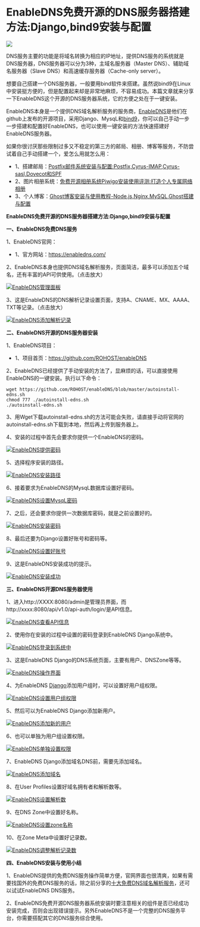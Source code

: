 # EnableDNS免费开源的DNS服务器搭建方法:Django,bind9安装与配置

![](http://img.freehao123.com/wp-content/uploads/2014/08/enableDNS_00.gif)

DNS服务主要的功能是将域名转换为相应的IP地址，提供DNS服务的系统就是DNS服务器，DNS服务器可以分为3种，主域名服务器（Master DNS）、辅助域名服务器（Slave DNS）和高速缓存服务器（Cache-only server）。

想要自己搭建一个DNS服务器，一般要用bind软件来搭建。虽然说bind9在Linux中安装挺方便的，但是配置起来却是非常地麻烦，不容易成功。本篇文章就来分享一下EnableDNS这个开源的DNS服务器系统，它的方便之处在于一键安装。

EnableDNS本身是一个提供DNS域名解析服务的服务商，[EnableDNS](http://www.freehao123.com/tag/enabledns/)是他们在github上发布的开源项目，采用Django、MysqL和[bind9](http://www.freehao123.com/tag/bind9/)，你可以自己手动一步一步搭建和配置好EnableDNS，也可以使用一键安装的方法快速搭建好EnableDNS服务器。

如果你很讨厌那些限制过多又不稳定的第三方的邮局、相册、博客等服务，不防尝试着自己手动搭建一个，爱怎么用就怎么用：

  * 1、搭建邮局：[Postfix邮件系统安装与配置:Postfix,Cyrus-IMAP,Cyrus-sasl,Dovecot和SPF](http://www.freehao123.com/postfix-cyrus/)
  * 2、图片相册系统：[免费开源相册系统Piwigo安装使用评测:打造个人专属网络相册](http://www.freehao123.com/piwigo/)
  * 3、个人博客：[Ghost博客安装与使用教程-Node.js,Nginx,MySQL,Ghost搭建与配置](http://www.freehao123.com/ghost-node-js/)

**EnableDNS免费开源的DNS服务器搭建方法:Django,bind9安装与配置**

**一、EnableDNS免费DNS服务**

1、EnableDNS官网：

  * 1、官方网站：https://enabledns.com/

2、EnableDNS本身也提供DNS域名解析服务，页面简洁，最多可以添加五个域名，还有丰富的API可供使用。（点击放大）

[![EnableDNS管理面板](http://img.freehao123.com/wp-content/uploads/2014/08/enableDNS_20-500x240.jpg)](http://img.freehao123.com/wp-content/uploads/2014/08/enableDNS_20.jpg)

3、这是EnableDNS的DNS解析记录设置页面，支持A、CNAME、MX、AAAA、TXT等记录。（点击放大）

[![EnableDNS添加解析记录](http://img.freehao123.com/wp-content/uploads/2014/08/enableDNS_21-500x240.jpg)](http://img.freehao123.com/wp-content/uploads/2014/08/enableDNS_21.jpg)

**二、EnableDNS开源的DNS服务器安装**

1、EnableDNS项目：

  * 1、项目首页：https://github.com/ROHOST/enableDNS

2、EnableDNS已经提供了手动安装的方法了，显麻烦的话，可以直接使用EnableDNS的一键安装。执行以下命令：

    wget https://github.com/ROHOST/enableDNS/blob/master/autoinstall-edns.sh
    chmod 777 ./autoinstall-edns.sh 
    ./autoinstall-edns.sh
    

3、用Wget下载autoinstall-edns.sh的方法可能会失败，请直接手动将官网的autoinstall-edns.sh下载到本地，然后再上传到服务器上。

4、安装的过程中首先会要求你提供一个EnableDNS的密码。

[![EnableDNS提供密码](http://img.freehao123.com/wp-content/uploads/2014/08/enableDNS_01.gif)](http://img.freehao123.com/wp-content/uploads/2014/08/enableDNS_01.gif)

5、选择程序安装的路径。

[![EnableDNS安装路径](http://img.freehao123.com/wp-content/uploads/2014/08/enableDNS_02.gif)](http://img.freehao123.com/wp-content/uploads/2014/08/enableDNS_02.gif)

6、接着要求为EnableDNS的MysqL数据库设置好密码。

[![EnableDNS设置MysqL密码](http://img.freehao123.com/wp-content/uploads/2014/08/enableDNS_03.gif)](http://img.freehao123.com/wp-content/uploads/2014/08/enableDNS_03.gif)

7、之后，还会要求你提供一次数据库密码，就是之前设置好的。

[![EnableDNS安装密码](http://img.freehao123.com/wp-content/uploads/2014/08/enableDNS_04.gif)](http://img.freehao123.com/wp-content/uploads/2014/08/enableDNS_04.gif)

8、最后还要为Django设置好账号和密码等。

[![EnableDNS设置好账号](http://img.freehao123.com/wp-content/uploads/2014/08/enableDNS_05.gif)](http://img.freehao123.com/wp-content/uploads/2014/08/enableDNS_05.gif)

9、这是EnableDNS安装成功的提示。

[![EnableDNS安装成功](http://img.freehao123.com/wp-content/uploads/2014/08/enableDNS_06.gif)](http://img.freehao123.com/wp-content/uploads/2014/08/enableDNS_06.gif)

**三、EnableDNS开源DNS服务器使用**

1、进入http://XXXX:8080/admin是管理员界面，而http://xxxx:8080/api/v1.0/api-auth/login/是API信息。

[![EnableDNS查看API信息](http://img.freehao123.com/wp-content/uploads/2014/08/enableDNS_07.gif)](http://img.freehao123.com/wp-content/uploads/2014/08/enableDNS_07.gif)

2、使用你在安装的过程中设置的密码登录到EnableDNS Django系统中。

[![EnableDNS登录到系统中](http://img.freehao123.com/wp-content/uploads/2014/08/enableDNS_09.gif)](http://img.freehao123.com/wp-content/uploads/2014/08/enableDNS_09.gif)

3、这是EnableDNS Django的DNS系统页面，主要有用户、DNSZone等等。

[![EnableDNS操作界面](http://img.freehao123.com/wp-content/uploads/2014/08/enableDNS_10.gif)](http://img.freehao123.com/wp-content/uploads/2014/08/enableDNS_10.gif)

4、为EnableDNS [Django](http://www.freehao123.com/tag/django/)添加用户组时，可以设置好用户组权限。

[![EnableDNS设置用户组权限](http://img.freehao123.com/wp-content/uploads/2014/08/enableDNS_11.gif)](http://img.freehao123.com/wp-content/uploads/2014/08/enableDNS_11.gif)

5、然后可以为EnableDNS Django添加新用户。

[![EnableDNS添加新的用户](http://img.freehao123.com/wp-content/uploads/2014/08/enableDNS_12.gif)](http://img.freehao123.com/wp-content/uploads/2014/08/enableDNS_12.gif)

6、也可以单独为用户组设置权限。

[![EnableDNS单独设置权限](http://img.freehao123.com/wp-content/uploads/2014/08/enableDNS_13.gif)](http://img.freehao123.com/wp-content/uploads/2014/08/enableDNS_13.gif)

7、EnableDNS Django添加域名DNS前，需要先添加域名。

[![EnableDNS添加域名](http://img.freehao123.com/wp-content/uploads/2014/08/enableDNS_14.gif)](http://img.freehao123.com/wp-content/uploads/2014/08/enableDNS_14.gif)

8、在User Profiles设置好域名拥有者和解析数等。

[![EnableDNS设置解析数](http://img.freehao123.com/wp-content/uploads/2014/08/enableDNS_15.gif)](http://img.freehao123.com/wp-content/uploads/2014/08/enableDNS_15.gif)

9、在DNS Zone中设置好名称。

[![EnableDNS设置zone名称](http://img.freehao123.com/wp-content/uploads/2014/08/enableDNS_16.gif)](http://img.freehao123.com/wp-content/uploads/2014/08/enableDNS_16.gif)

10、在Zone Meta中设置好记录数。

[![EnableDNS调整解析记录数](http://img.freehao123.com/wp-content/uploads/2014/08/enableDNS_17.gif)](http://img.freehao123.com/wp-content/uploads/2014/08/enableDNS_17.gif)

**四、EnableDNS安装与使用小结**

1、EnableDNS提供的免费DNS服务操作简单方便，官网界面也很清爽，如果有需要找国外的免费DNS服务的话，除之前分享的[十大免费DNS域名解析服务](http://www.freehao123.com/ten-dns/)，还可以试试EnableDNS DNS服务。

2、EnableDNS免费开源DNS服务器系统安装时要注意相关的组件是否已经成功安装完成，否则会出现错误提示。另外EnableDNS不是一个完整的DNS服务平台，你需要搭配其它的DNS服务综合使用。
